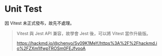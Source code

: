 # Unit Test

因 Vitest 未正式發布，故先不處理。

> Vitest 與 Jest API 兼容，故學會 Jest 後，可以將 Vitest 當作升級版。
>
> https://hackmd.io/@chenyo/Sy09K1MeY/https%3A%2F%2Fhackmd.io%2FZXm1lfwpTROSm0FEJfvooA
